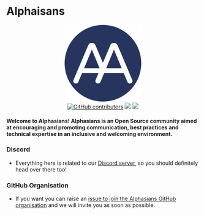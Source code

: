 # Alphaisans

<p align="center">
  <img src="https://github.com/Alphasians/.github/blob/main/assets/Alphasians.png" height="200" width="200">
  <br>
  
  <a href="https://github.com/alphasians" alt="Alphasians contributors">
    <img alt="GitHub contributors" src="https://img.shields.io/github/contributors-anon/alphasians/aina-reglia"></a>

  <a href="https://discord.gg/bTUVVq83BB" alt="Discord">
    <img src="https://img.shields.io/badge/Discord-@layer5.svg?logo=Discord" /></a>
  
  <a href="https://twitter.com/alphasians" alt="Follow alphasians on Twitter">
    <img src="https://img.shields.io/twitter/follow/alphasians?label=alphasians&style=social" /></a>

</p>
<h4>
  Welcome to Alphasians!
  Alphasians is an Open Source community aimed at encouraging and promoting communication, best practices and technical expertise in an inclusive and welcoming environment.
</h4>

### Discord 
- Everything here is related to our [Discord server](https://discord.gg/bTUVVq83BB), so you should definitely head over there too!

### GitHub Organisation

- If you want you can raise an [issue to join the Alphasians GitHub organisation](https://github.com/Alphasians/Support/issues/new?assignees=&labels=invite+me+to+the+organisation&template=invitation.yml&title=Please+invite+me+to+the+GitHub+Community+Organization) and we will invite you as soon as possible.


<!-- readme: contributors -start -->
<!-- readme: contributors -end -->
